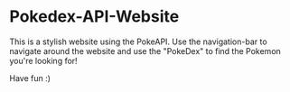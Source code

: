 # Pokedex-API-Website
This is a stylish website using the PokeAPI. Use the navigation-bar to navigate around the website and use the "PokeDex" to find the Pokemon you're looking for!

Have fun :)
